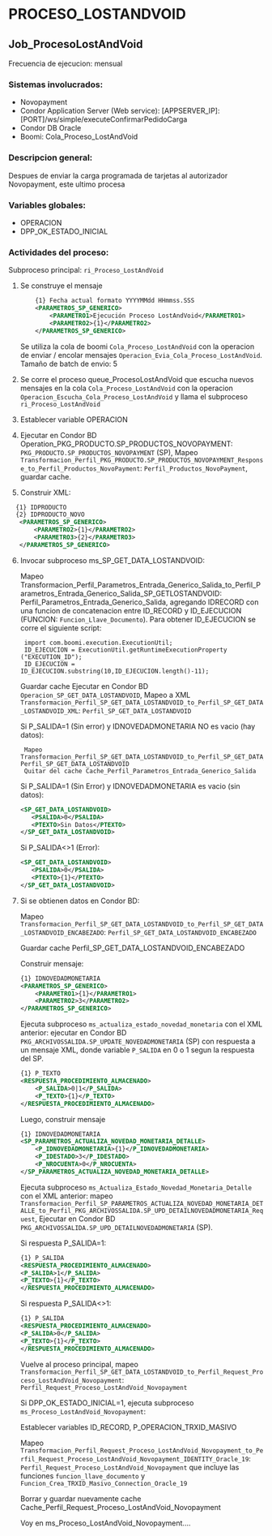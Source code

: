 # PROCESO_LOSTANDVOID

## Job_ProcesoLostAndVoid

Frecuencia de ejecucion: mensual 

### Sistemas involucrados: 

 - Novopayment 
 - Condor Application Server (Web service): [APPSERVER_IP]:[PORT]/ws/simple/executeConfirmarPedidoCarga
- Condor DB Oracle
- Boomi: Cola_Proceso_LostAndVoid

### Descripcion general:
Despues de enviar la carga programada de tarjetas al autorizador Novopayment, este ultimo procesa


### Variables globales:
- OPERACION
- DPP_OK_ESTADO_INICIAL


### Actividades del proceso: 
Subproceso principal: `ri_Proceso_LostAndVoid`

1. Se construye el mensaje 
    ```xml
        {1} Fecha actual formato YYYYMMdd HHmmss.SSS
        <PARAMETROS_SP_GENERICO>
            <PARAMETRO1>Ejecución Proceso LostAndVoid</PARAMETRO1>
            <PARAMETRO2>{1}</PARAMETRO2>
        </PARAMETROS_SP_GENERICO>
    ```
    Se utiliza la cola de boomi `Cola_Proceso_LostAndVoid` con la operacion de enviar / encolar mensajes  `Operacion_Evia_Cola_Proceso_LostAndVoid`.
    Tamaño de batch de envio: 5

2. Se corre el proceso queue_ProcesoLostAndVoid que escucha nuevos mensajes en la cola `Cola_Proceso_LostAndVoid` con la operacion `Operacion_Escucha_Cola_Proceso_LostAndVoid` y llama el subproceso `ri_Proceso_LostAndVoid`

3. Establecer variable OPERACION

4. Ejecutar en Condor BD Operation_PKG_PRODUCTO.SP_PRODUCTOS_NOVOPAYMENT: `PKG_PRODUCTO.SP_PRODUCTOS_NOVOPAYMENT` (SP), Mapeo `Transformacion_Perfil_PKG_PRODUCTO.SP_PRODUCTOS_NOVOPAYMENT_Response_to_Perfil_Productos_NovoPayment`: `Perfil_Productos_NovoPayment`, guardar cache.

5. Construir XML:
 ```xml
   {1} IDPRODUCTO
   {2} IDPRODUCTO_NOVO
    <PARAMETROS_SP_GENERICO>
        <PARAMETRO2>{1}</PARAMETRO2>
        <PARAMETRO3>{2}</PARAMETRO3>
    </PARAMETROS_SP_GENERICO>
```

6. Invocar subproceso ms_SP_GET_DATA_LOSTANDVOID:

    Mapeo Transformacion_Perfil_Parametros_Entrada_Generico_Salida_to_Perfil_Parametros_Entrada_Generico_Salida_SP_GETLOSTANDVOID: Perfil_Parametros_Entrada_Generico_Salida, agregando IDRECORD con una funcion de concatenacion entre ID_RECORD y ID_EJECUCION (FUNCION: `Funcion_Llave_Documento`). Para obtener ID_EJECUCION se corre el siguiente script:

        import com.boomi.execution.ExecutionUtil;
        ID_EJECUCION = ExecutionUtil.getRuntimeExecutionProperty ("EXECUTION_ID");
        ID_EJECUCION = ID_EJECUCION.substring(10,ID_EJECUCION.length()-11); 

    Guardar cache
    Ejecutar en Condor BD `Operacion_SP_GET_DATA_LOSTANDVOID`,
    Mapeo a XML `Transformacion_Perfil_SP_GET_DATA_LOSTANDVOID_to_Perfil_SP_GET_DATA_LOSTANDVOID_XML`: `Perfil_SP_GET_DATA_LOSTANDVOID`

    Si P_SALIDA=1 (Sin error) y IDNOVEDADMONETARIA NO es vacio (hay datos):

        Mapeo Transformacion_Perfil_SP_GET_DATA_LOSTANDVOID_to_Perfil_SP_GET_DATA_LOSTANDVOID_IDENTITY: Perfil_SP_GET_DATA_LOSTANDVOID 
        Quitar del cache Cache_Perfil_Parametros_Entrada_Generico_Salida

    Si P_SALIDA=1 (Sin Error) y IDNOVEDADMONETARIA es vacio (sin datos): 
     ```xml
    <SP_GET_DATA_LOSTANDVOID>
        <PSALIDA>0</PSALIDA>
        <PTEXTO>Sin Datos</PTEXTO>
    </SP_GET_DATA_LOSTANDVOID>

     ```
    Si P_SALIDA<>1 (Error): 
     ```xml
    <SP_GET_DATA_LOSTANDVOID>
        <PSALIDA>0</PSALIDA>
        <PTEXTO>{1}</PTEXTO>
    </SP_GET_DATA_LOSTANDVOID>
    ```
    

7. Si se obtienen datos en Condor BD: 

    Mapeo `Transformacion_Perfil_SP_GET_DATA_LOSTANDVOID_to_Perfil_SP_GET_DATA_LOSTANDVOID_ENCABEZADO`: `Perfil_SP_GET_DATA_LOSTANDVOID_ENCABEZADO`
    
    Guardar cache Perfil_SP_GET_DATA_LOSTANDVOID_ENCABEZADO

    Construir mensaje: 
    ```xml    
    {1} IDNOVEDADMONETARIA
    <PARAMETROS_SP_GENERICO>
        <PARAMETRO1>{1}</PARAMETRO1>
        <PARAMETRO2>3</PARAMETRO2>
    </PARAMETROS_SP_GENERICO>
    ```
    Ejecuta subproceso `ms_actualiza_estado_novedad_monetaria` con el XML anterior: ejecutar en Condor BD `PKG_ARCHIVOSSALIDA.SP_UPDATE_NOVEDADMONETARIA` (SP) con respuesta a un mensaje XML, donde variable `P_SALIDA` en 0 o 1 segun la respuesta del SP. 

    ```xml    
    {1} P_TEXTO
    <RESPUESTA_PROCEDIMIENTO_ALMACENADO>
        <P_SALIDA>0|1</P_SALIDA>
        <P_TEXTO>{1}</P_TEXTO>
    </RESPUESTA_PROCEDIMIENTO_ALMACENADO>
    ```

    Luego, construir mensaje
    ```xml 
    {1} IDNOVEDADMONETARIA
    <SP_PARAMETROS_ACTUALIZA_NOVEDAD_MONETARIA_DETALLE>
        <P_IDNOVEDADMONETARIA>{1}</P_IDNOVEDADMONETARIA>
        <P_IDESTADO>3</P_IDESTADO>
        <P_NROCUENTA>0</P_NROCUENTA>
    </SP_PARAMETROS_ACTUALIZA_NOVEDAD_MONETARIA_DETALLE>
    ```
    Ejecuta subproceso `ms_Actualiza_Estado_Novedad_Monetaria_Detalle` con el XML anterior: mapeo `Transformacion_Perfil_SP_PARAMETROS_ACTUALIZA_NOVEDAD_MONETARIA_DETALLE_to_Perfil_PKG_ARCHIVOSSALIDA.SP_UPD_DETAILNOVEDADMONETARIA_Request`, Ejecutar en Condor BD `PKG_ARCHIVOSSALIDA.SP_UPD_DETAILNOVEDADMONETARIA` (SP). 
    
    Si respuesta P_SALIDA=1:
    ```xml 
    {1} P_SALIDA
    <RESPUESTA_PROCEDIMIENTO_ALMACENADO>
    <P_SALIDA>1</P_SALIDA>
    <P_TEXTO>{1}</P_TEXTO>
    </RESPUESTA_PROCEDIMIENTO_ALMACENADO>
    ```
    Si respuesta P_SALIDA<>1:
    ```xml 
    {1} P_SALIDA
    <RESPUESTA_PROCEDIMIENTO_ALMACENADO>
    <P_SALIDA>0</P_SALIDA>
    <P_TEXTO>{1}</P_TEXTO>
    </RESPUESTA_PROCEDIMIENTO_ALMACENADO>
    ```

    Vuelve al proceso principal, mapeo `Transformacion_Perfil_SP_GET_DATA_LOSTANDVOID_to_Perfil_Request_Proceso_LostAndVoid_Novopayment`: `Perfil_Request_Proceso_LostAndVoid_Novopayment` 
    
    Si DPP_OK_ESTADO_INICIAL=1, ejecuta subproceso `ms_Proceso_LostAndVoid_Novopayment`:

    Establecer variables ID_RECORD, P_OPERACION_TRXID_MASIVO
    
    Mapeo `Transformacion_Perfil_Request_Proceso_LostAndVoid_Novopayment_to_Perfil_Request_Proceso_LostAndVoid_Novopayment_IDENTITY_Oracle_19`: `Perfil_Request_Proceso_LostAndVoid_Novopayment` que incluye las funciones `funcion_llave_documento` y `Funcion_Crea_TRXID_Masivo_Connection_Oracle_19`

    Borrar y guardar nuevamente cache Cache_Perfil_Request_Proceso_LostAndVoid_Novopayment

    Voy en ms_Proceso_LostAndVoid_Novopayment....

